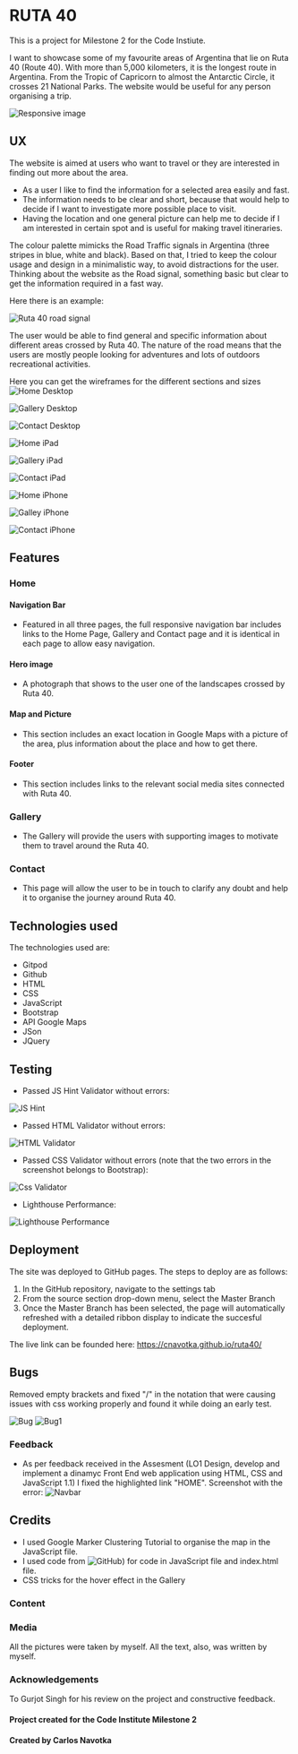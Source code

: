 # RUTA 40

This is a project for Milestone 2 for the Code Instiute.

I want to showcase some of my favourite areas of Argentina that lie on Ruta 40 (Route 40). With more than 5,000 kilometers, it is the longest route in Argentina. From the Tropic of Capricorn to almost the Antarctic Circle, it crosses 21 National Parks.
The website would be useful for any person organising a trip.

![Responsive image](https://github.com/cnavotka/ruta40/blob/master/assets/images/responsive.png)


## UX

The website is aimed at users who want to travel or they are interested in finding out more about the area.

* As a user I like to find the information for a selected area easily and fast.
* The information needs to be clear and short, because that would help to decide if I want to investigate more possible place to visit.
* Having the location and one general picture can help me to decide if I am interested in certain spot and is useful for making travel itineraries.

The colour palette mimicks the Road Traffic signals in Argentina (three stripes in blue, white and black).
Based on that, I tried to keep the colour usage and design in a minimalistic way, to avoid distractions for the user. Thinking about the website as the Road signal, something basic but clear to get the information required in a fast way.

Here there is an example:

![Ruta 40 road signal](https://github.com/cnavotka/ruta40/blob/master/assets/images/ruta.png)

The user would be able to find general and specific information about different areas crossed by Ruta 40. The nature of the road means that the users are mostly people looking for adventures and lots of outdoors recreational activities.

Here you can get the wireframes for the different sections and sizes
![Home Desktop](https://github.com/cnavotka/ruta40/blob/master/assets/images/homedesktop1.png) 

![Gallery Desktop](https://github.com/cnavotka/ruta40/blob/master/assets/images/gallerydesktop.png) 

![Contact Desktop](https://github.com/cnavotka/ruta40/blob/master/assets/images/contactdesktop.png)

![Home iPad](https://github.com/cnavotka/ruta40/blob/master/assets/images/homeipad.png)

![Gallery iPad](https://github.com/cnavotka/ruta40/blob/master/assets/images/galleryipad.png)

![Contact iPad](https://github.com/cnavotka/ruta40/blob/master/assets/images/contactipad.png)

![Home iPhone](https://github.com/cnavotka/ruta40/blob/master/assets/images/homeiphone.png)

![Galley iPhone](https://github.com/cnavotka/ruta40/blob/master/assets/images/iphonegallery.png)

![Contact iPhone](https://github.com/cnavotka/ruta40/blob/master/assets/images/contactiphone.png)


## Features

### Home
#### Navigation Bar
* Featured in all three pages, the full responsive navigation bar includes links to the Home Page, Gallery and Contact page and it is identical in each page to allow easy navigation.

#### Hero image
* A photograph that shows to the user one of the landscapes crossed by Ruta 40.

#### Map and Picture
* This section includes an exact location in Google Maps with a picture of the area, plus information about the place and how to get there.

#### Footer
* This section includes links to the relevant social media sites connected with Ruta 40.

### Gallery
* The Gallery will provide the users with supporting images to motivate them to travel around the Ruta 40. 

### Contact
* This page will allow the user to be in touch to clarify any doubt and help it to organise the journey around Ruta 40.

## Technologies used
The technologies used are: 
* Gitpod 
* Github 
* HTML 
* CSS 
* JavaScript 
* Bootstrap 
* API Google Maps 
* JSon 
* JQuery

## Testing
* Passed JS Hint Validator without errors:

![JS Hint](https://github.com/cnavotka/ruta40/blob/master/assets/images/jshint%20validator.png)

* Passed HTML Validator without errors:

![HTML Validator](https://github.com/cnavotka/ruta40/blob/master/assets/images/htmlvalidator.png)

* Passed CSS Validator without errors (note that the two errors in the screenshot belongs to Bootstrap):

![Css Validator](https://github.com/cnavotka/ruta40/blob/master/assets/images/cssvalidator.png)

* Lighthouse Performance:

![Lighthouse Performance](https://github.com/cnavotka/ruta40/blob/master/assets/images/lighthouseperformance.png) 



## Deployment

The site was deployed to GitHub pages. The steps to deploy are as follows:
1. In the GitHub repository, navigate to the settings tab
2. From the source section drop-down menu, select the Master Branch
3. Once the Master Branch has been selected, the page will automatically refreshed with a detailed ribbon display to indicate the succesful deployment.

The live link can be founded here:
<https://cnavotka.github.io/ruta40/>

## Bugs 

Removed empty brackets and fixed "/" in the notation that were causing issues with css working properly and found it while doing an early test.

![Bug](https://github.com/cnavotka/ruta40/blob/master/assets/images/bug.png)
![Bug1](https://github.com/cnavotka/ruta40/blob/master/assets/images/bug1.png)

### Feedback
* As per feedback received in the Assesment (LO1 Design, develop and implement a dinamyc Front End web application using HTML, CSS and JavaScript 1.1) I fixed the highlighted link "HOME".
Screenshot with the error:
![Navbar](https://github.com/cnavotka/ruta40/blob/master/assets/images/navbarerror.png)



## Credits
* I used Google Marker Clustering Tutorial to organise the map in the JavaScript file.
* I used code from ![GitHub](https://github.com/FruitbatM/explore-national-parks-of-japan)) for code in JavaScript file and index.html file.
* CSS tricks for the hover effect in the Gallery

### Content

### Media

All the pictures were taken by myself. All the text, also, was written by myself.

### Acknowledgements

To Gurjot Singh for his review on the project and constructive feedback.

#### Project created for the Code Institute Milestone 2
#### Created by Carlos Navotka
